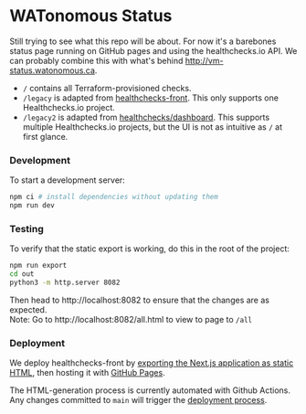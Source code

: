 # WATonomous Status

Still trying to see what this repo will be about. For now it's a barebones status page running on GitHub pages and using the healthchecks.io API. We can probably combine this with what's behind http://vm-status.watonomous.ca.

- `/` contains all Terraform-provisioned checks.
- `/legacy` is adapted from [healthchecks-front](https://github.com/nicoandrade/healthchecks-front). This only supports one Healthchecks.io project.
- `/legacy2` is adapted from [healthchecks/dashboard](https://github.com/healthchecks/dashboard). This supports multiple Healthchecks.io projects, but the UI is not as intuitive as `/` at first glance.

### Development

To start a development server:

```bash
npm ci # install dependencies without updating them
npm run dev
```

### Testing

To verify that the static export is working, do this in the root of the project:

```bash
npm run export
cd out
python3 -m http.server 8082
```

Then head to http://localhost:8082 to ensure that the changes are as expected. \
Note: Go to http://localhost:8082/all.html to view to page to `/all`

### Deployment

We deploy healthchecks-front by [exporting the Next.js application as static HTML](https://nextjs.org/docs/advanced-features/static-html-export), then hosting it with [GitHub Pages](https://pages.github.com).

The HTML-generation process is currently automated with Github Actions. Any changes committed to `main` will trigger the [deployment process](https://github.com/WATonomous/status/actions/workflows/deploy.yml).
